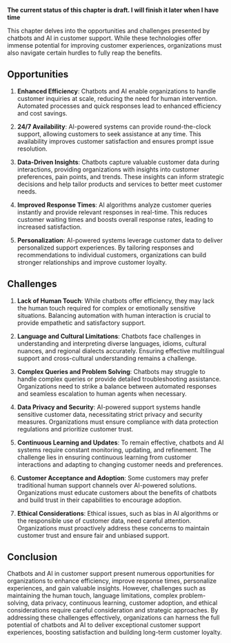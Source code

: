 **The current status of this chapter is draft. I will finish it later when I have time**

This chapter delves into the opportunities and challenges presented by chatbots and AI in customer support. While these technologies offer immense potential for improving customer experiences, organizations must also navigate certain hurdles to fully reap the benefits.

Opportunities
-------------

1. **Enhanced Efficiency**: Chatbots and AI enable organizations to handle customer inquiries at scale, reducing the need for human intervention. Automated processes and quick responses lead to enhanced efficiency and cost savings.

2. **24/7 Availability**: AI-powered systems can provide round-the-clock support, allowing customers to seek assistance at any time. This availability improves customer satisfaction and ensures prompt issue resolution.

3. **Data-Driven Insights**: Chatbots capture valuable customer data during interactions, providing organizations with insights into customer preferences, pain points, and trends. These insights can inform strategic decisions and help tailor products and services to better meet customer needs.

4. **Improved Response Times**: AI algorithms analyze customer queries instantly and provide relevant responses in real-time. This reduces customer waiting times and boosts overall response rates, leading to increased satisfaction.

5. **Personalization**: AI-powered systems leverage customer data to deliver personalized support experiences. By tailoring responses and recommendations to individual customers, organizations can build stronger relationships and improve customer loyalty.

Challenges
----------

1. **Lack of Human Touch**: While chatbots offer efficiency, they may lack the human touch required for complex or emotionally sensitive situations. Balancing automation with human interaction is crucial to provide empathetic and satisfactory support.

2. **Language and Cultural Limitations**: Chatbots face challenges in understanding and interpreting diverse languages, idioms, cultural nuances, and regional dialects accurately. Ensuring effective multilingual support and cross-cultural understanding remains a challenge.

3. **Complex Queries and Problem Solving**: Chatbots may struggle to handle complex queries or provide detailed troubleshooting assistance. Organizations need to strike a balance between automated responses and seamless escalation to human agents when necessary.

4. **Data Privacy and Security**: AI-powered support systems handle sensitive customer data, necessitating strict privacy and security measures. Organizations must ensure compliance with data protection regulations and prioritize customer trust.

5. **Continuous Learning and Updates**: To remain effective, chatbots and AI systems require constant monitoring, updating, and refinement. The challenge lies in ensuring continuous learning from customer interactions and adapting to changing customer needs and preferences.

6. **Customer Acceptance and Adoption**: Some customers may prefer traditional human support channels over AI-powered solutions. Organizations must educate customers about the benefits of chatbots and build trust in their capabilities to encourage adoption.

7. **Ethical Considerations**: Ethical issues, such as bias in AI algorithms or the responsible use of customer data, need careful attention. Organizations must proactively address these concerns to maintain customer trust and ensure fair and unbiased support.

Conclusion
----------

Chatbots and AI in customer support present numerous opportunities for organizations to enhance efficiency, improve response times, personalize experiences, and gain valuable insights. However, challenges such as maintaining the human touch, language limitations, complex problem-solving, data privacy, continuous learning, customer adoption, and ethical considerations require careful consideration and strategic approaches. By addressing these challenges effectively, organizations can harness the full potential of chatbots and AI to deliver exceptional customer support experiences, boosting satisfaction and building long-term customer loyalty.
